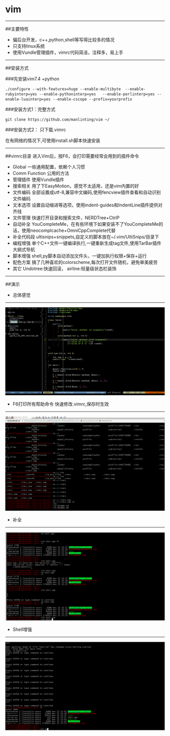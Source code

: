 # vim
---

##主要特性

*   偏后台开发，c++,python,shell等写得比较多的情况
*   只支持linux系统
*   使用Vundle管理插件，vimrc代码简洁，注释多，易上手
---

##安装方式

###先安装vim7.4 +python 

```
./configure --with-features=huge --enable-multibyte  --enable-rubyinterp=yes --enable-pythoninterp=yes   --enable-perlinterp=yes --enable-luainterp=yes --enable-cscope --prefix=yourprefix
```

###安装方式1：完整方式 
```
git clone https://github.com/manlinting/vim ~/
```

###安装方式2： 只下载.vimrc

在有网络的情况下,可使用install.sh脚本快速安装

---

##vimrc目录
进入Vim后，按F6，会打印需要经常会用到的插件命令

-   Global  一些通用配置，依赖个人习惯
-   Comm Function   公用的方法 
-   管理插件    使用Vundle插件
-   搜索相关    用了下EasyMotion，感觉不太适用，还是vim内置的好
-   文件编码    全部设置成utf-8,兼容中文编码,使用fencview插件查看和自动识别文件编码
-   文本选项    设置自动缩进等选项，使用indent-guides和IndentLine插件提供对齐线 
-   文件管理    快速打开目录和搜索文件，NERDTree+CtrlP
-   自动补全    YouCompleteMe，在有些环境下如果安装不了YouCompleteMe的话，使用neocomplcache+OmniCppComplete代替
-   补全代码段  ultisnips+snippets,自定义的脚本放在~/.vim/UltiSnips/目录下
-   编程增强    单个C++文件一键编译执行,一键重新生成tag文件,使用TarBar插件大纲式导航
-   脚本增强    shell,py脚本自动添加文件头，一键加执行权限+保存+运行
-   配色方案    搞了几种喜欢的colorscheme,每次打开文件随机，避免审美疲劳
-   其它    Undotree:快速回滚， airline:轻量级状态栏装饰

---

##演示

-   总体感觉

---

![](https://raw.githubusercontent.com/manlinting/vim/master/gif/total.gif)

-   F6打印所有帮助命令  快速修改.vimrc,保存时生效

---

![](https://raw.githubusercontent.com/manlinting/vim/master/gif/f6.gif)

-   补全

---

![](https://raw.githubusercontent.com/manlinting/vim/master/gif/cpp.gif)

-   Shell增强

---

![](https://raw.githubusercontent.com/manlinting/vim/master/gif/shell.gif)


